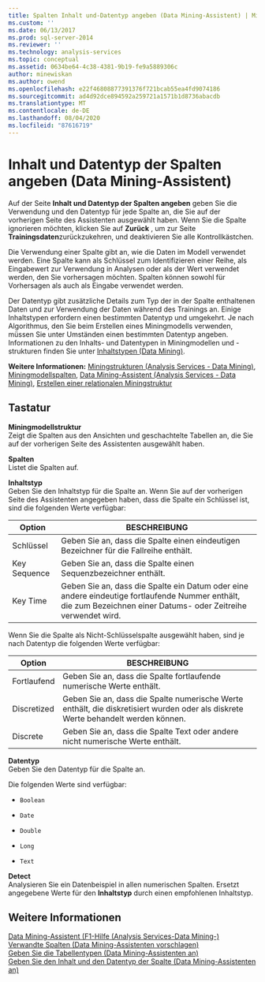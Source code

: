 ```yaml
---
title: Spalten Inhalt und-Datentyp angeben (Data Mining-Assistent) | Microsoft-Dokumentation
ms.custom: ''
ms.date: 06/13/2017
ms.prod: sql-server-2014
ms.reviewer: ''
ms.technology: analysis-services
ms.topic: conceptual
ms.assetid: 0634be64-4c38-4381-9b19-fe9a5889306c
author: minewiskan
ms.author: owend
ms.openlocfilehash: e22f46808877391376f721bcab55ea4fd9074186
ms.sourcegitcommit: ad4d92dce894592a259721a1571b1d8736abacdb
ms.translationtype: MT
ms.contentlocale: de-DE
ms.lasthandoff: 08/04/2020
ms.locfileid: "87616719"
---
```

# <a name="specify-column-content-and-data-type-data-mining-wizard"></a>Inhalt und Datentyp der Spalten angeben (Data Mining-Assistent)
  Auf der Seite **Inhalt und Datentyp der Spalten angeben** geben Sie die Verwendung und den Datentyp für jede Spalte an, die Sie auf der vorherigen Seite des Assistenten ausgewählt haben. Wenn Sie die Spalte ignorieren möchten, klicken Sie auf **Zurück** , um zur Seite **Trainingsdaten**zurückzukehren, und deaktivieren Sie alle Kontrollkästchen.  
  
 Die Verwendung einer Spalte gibt an, wie die Daten im Modell verwendet werden. Eine Spalte kann als Schlüssel zum Identifizieren einer Reihe, als Eingabewert zur Verwendung in Analysen oder als der Wert verwendet werden, den Sie vorhersagen möchten. Spalten können sowohl für Vorhersagen als auch als Eingabe verwendet werden.  
  
 Der Datentyp gibt zusätzliche Details zum Typ der in der Spalte enthaltenen Daten und zur Verwendung der Daten während des Trainings an. Einige Inhaltstypen erfordern einen bestimmten Datentyp und umgekehrt. Je nach Algorithmus, den Sie beim Erstellen eines Miningmodells verwenden, müssen Sie unter Umständen einen bestimmten Datentyp angeben. Informationen zu den Inhalts- und Datentypen in Miningmodellen und -strukturen finden Sie unter [Inhaltstypen &#40;Data Mining&#41;](data-mining/content-types-data-mining.md).  
  
 **Weitere Informationen:** [Miningstrukturen &#40;Analysis Services - Data Mining&#41;](data-mining/mining-structures-analysis-services-data-mining.md), [Miningmodellspalten](data-mining/mining-model-columns.md), [Data Mining-Assistent &#40;Analysis Services - Data Mining&#41;](data-mining/data-mining-wizard-analysis-services-data-mining.md), [Erstellen einer relationalen Miningstruktur](data-mining/create-a-relational-mining-structure.md)  
  
## <a name="options"></a>Tastatur  
 **Miningmodellstruktur**  
 Zeigt die Spalten aus den Ansichten und geschachtelte Tabellen an, die Sie auf der vorherigen Seite des Assistenten ausgewählt haben.  
  
 **Spalten**  
 Listet die Spalten auf.  
  
 **Inhaltstyp**  
 Geben Sie den Inhaltstyp für die Spalte an. Wenn Sie auf der vorherigen Seite des Assistenten angegeben haben, dass die Spalte ein Schlüssel ist, sind die folgenden Werte verfügbar:  
  
|Option|BESCHREIBUNG|  
|------------|-----------------|  
|Schlüssel|Geben Sie an, dass die Spalte einen eindeutigen Bezeichner für die Fallreihe enthält.|  
|Key Sequence|Geben Sie an, dass die Spalte einen Sequenzbezeichner enthält.|  
|Key Time|Geben Sie an, dass die Spalte ein Datum oder eine andere eindeutige fortlaufende Nummer enthält, die zum Bezeichnen einer Datums- oder Zeitreihe verwendet wird.|  
  
 Wenn Sie die Spalte als Nicht-Schlüsselspalte ausgewählt haben, sind je nach Datentyp die folgenden Werte verfügbar:  
  
|Option|BESCHREIBUNG|  
|------------|-----------------|  
|Fortlaufend|Geben Sie an, dass die Spalte fortlaufende numerische Werte enthält.|  
|Discretized|Geben Sie an, dass die Spalte numerische Werte enthält, die diskretisiert wurden oder als diskrete Werte behandelt werden können.|  
|Discrete|Geben Sie an, dass die Spalte Text oder andere nicht numerische Werte enthält.|  
  
 **Datentyp**  
 Geben Sie den Datentyp für die Spalte an.  
  
 Die folgenden Werte sind verfügbar:  
  
-   `Boolean`  
  
-   `Date`  
  
-   `Double`  
  
-   `Long`  
  
-   `Text`  
  
 **Detect**  
 Analysieren Sie ein Datenbeispiel in allen numerischen Spalten. Ersetzt angegebene Werte für den **Inhaltstyp** durch einen empfohlenen Inhaltstyp.  
  
## <a name="see-also"></a>Weitere Informationen  
 [Data Mining-Assistent (F1-Hilfe &#40;Analysis Services-Data Mining-&#41;](data-mining-wizard-f1-help-analysis-services-data-mining.md)   
 [Verwandte Spalten &#40;Data Mining-Assistenten vorschlagen&#41;](suggest-related-columns-data-mining-wizard.md)   
 [Geben Sie die Tabellentypen &#40;Data Mining-Assistenten an&#41;](specify-table-types-data-mining-wizard.md)   
 [Geben Sie den Inhalt und den Datentyp der Spalte &#40;Data Mining-Assistenten an&#41;](specify-the-column-s-content-and-data-type-data-mining-wizard.md)  
  
  
